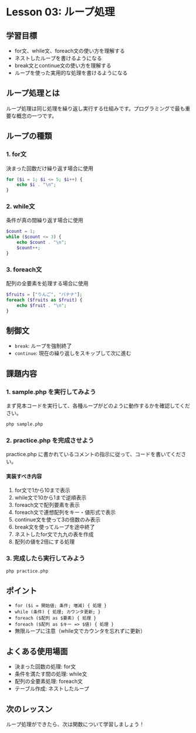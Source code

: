 # Lesson 03: ループ処理

## 学習目標
- for文、while文、foreach文の使い方を理解する
- ネストしたループを書けるようになる
- break文とcontinue文の使い方を理解する
- ループを使った実用的な処理を書けるようになる

## ループ処理とは
ループ処理は同じ処理を繰り返し実行する仕組みです。プログラミングで最も重要な概念の一つです。

## ループの種類

### 1. for文
決まった回数だけ繰り返す場合に使用
```php
for ($i = 1; $i <= 5; $i++) {
    echo $i . "\n";
}
```

### 2. while文
条件が真の間繰り返す場合に使用
```php
$count = 1;
while ($count <= 3) {
    echo $count . "\n";
    $count++;
}
```

### 3. foreach文
配列の全要素を処理する場合に使用
```php
$fruits = ["りんご", "バナナ"];
foreach ($fruits as $fruit) {
    echo $fruit . "\n";
}
```

## 制御文
- `break`: ループを強制終了
- `continue`: 現在の繰り返しをスキップして次に進む

## 課題内容

### 1. sample.php を実行してみよう
まず見本コードを実行して、各種ループがどのように動作するかを確認してください。

```bash
php sample.php
```

### 2. practice.php を完成させよう
practice.php に書かれているコメントの指示に従って、コードを書いてください。

#### 実装すべき内容
1. for文で1から10まで表示
2. while文で10から1まで逆順表示
3. foreach文で配列要素を表示
4. foreach文で連想配列をキー・値形式で表示
5. continue文を使って3の倍数のみ表示
6. break文を使ってループを途中終了
7. ネストしたfor文で九九の表を作成
8. 配列の値を2倍にする処理

### 3. 完成したら実行してみよう
```bash
php practice.php
```

## ポイント
- `for ($i = 開始値; 条件; 増減) { 処理 }`
- `while (条件) { 処理; カウンタ更新; }`
- `foreach ($配列 as $要素) { 処理 }`
- `foreach ($配列 as $キー => $値) { 処理 }`
- 無限ループに注意（while文でカウンタを忘れずに更新）

## よくある使用場面
- 決まった回数の処理: for文
- 条件を満たす間の処理: while文
- 配列の全要素処理: foreach文
- テーブル作成: ネストしたループ

## 次のレッスン
ループ処理ができたら、次は関数について学習しましょう！